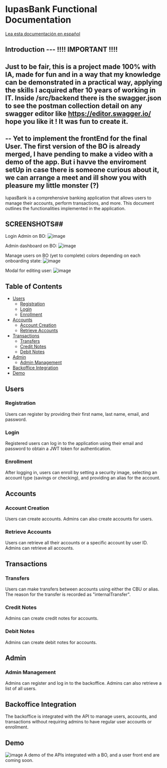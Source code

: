# lupasBank Functional Documentation

[Lea esta documentación en español](README.es.md)

## Introduction --- !!!! IMPORTANT !!!!
## Just to be fair, this is a project made 100% with IA, made for fun and in a way that my knowledge can be demonstrated in a practical way, applying the skills I acquired after 10 years of working in IT. Inside /src/backend there is the swagger.json to see the postman collection detail on any swagger editor like https://editor.swagger.io/ hope you like it ! It was fun to create it.

## -- Yet to implement the frontEnd for the final User. The first version of the BO is already merged, I have pending to make a video with a demo of the app. But i havve the enviroment setUp in case there is someone curious about it, we can arrange a meet and ill show you with pleasure my little monster (?)
lupasBank is a comprehensive banking application that allows users to manage their accounts, perform transactions, and more. This document outlines the functionalities implemented in the application.

## SCREENSHOTS##
Login Admin on BO:
![image](https://github.com/calfmike/lupasBank/assets/49999749/b61f215e-fdc4-4f1e-8097-e20bd4750dd4)

Admin dashboard on BO:
![image](https://github.com/calfmike/lupasBank/assets/49999749/ca96e84c-30f6-47e0-9ab9-40ce297df3be)

Manage users on BO (yet to complete) colors depending on each onboarding state:
![image](https://github.com/calfmike/lupasBank/assets/49999749/f4284bdd-c0e0-4c7f-8b2c-83b973adb2ec)

Modal for editing user:
![image](https://github.com/calfmike/lupasBank/assets/49999749/9d97c084-faa3-42c7-9a30-8ed285365918)

## Table of Contents
- [Users](#users)
  - [Registration](#registration)
  - [Login](#login)
  - [Enrollment](#enrollment)
- [Accounts](#accounts)
  - [Account Creation](#account-creation)
  - [Retrieve Accounts](#retrieve-accounts)
- [Transactions](#transactions)
  - [Transfers](#transfers)
  - [Credit Notes](#credit-notes)
  - [Debit Notes](#debit-notes)
- [Admin](#admin)
  - [Admin Management](#admin-management)
- [Backoffice Integration](#backoffice-integration)
- [Demo](#demo)

## Users

### Registration
Users can register by providing their first name, last name, email, and password.

### Login
Registered users can log in to the application using their email and password to obtain a JWT token for authentication.

### Enrollment
After logging in, users can enroll by setting a security image, selecting an account type (savings or checking), and providing an alias for the account.

## Accounts

### Account Creation
Users can create accounts. Admins can also create accounts for users.

### Retrieve Accounts
Users can retrieve all their accounts or a specific account by user ID. Admins can retrieve all accounts.

## Transactions

### Transfers
Users can make transfers between accounts using either the CBU or alias. The reason for the transfer is recorded as "internalTransfer".

### Credit Notes
Admins can create credit notes for accounts.

### Debit Notes
Admins can create debit notes for accounts.

## Admin

### Admin Management
Admins can register and log in to the backoffice. Admins can also retrieve a list of all users.

## Backoffice Integration
The backoffice is integrated with the API to manage users, accounts, and transactions without requiring admins to have regular user accounts or enrollment.

## Demo
![image](https://github.com/calfmike/lupasBank/assets/49999749/c7c996cf-c0f9-40bd-8a41-9350f4595102)
A demo of the APIs integrated with a BO, and a user front end are coming soon.
